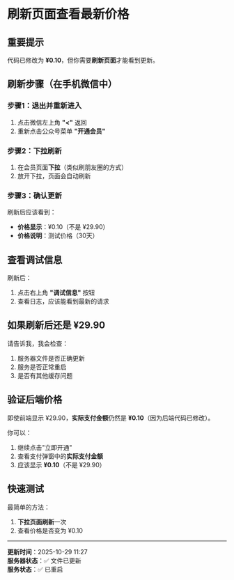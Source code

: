 # 刷新页面查看最新价格

## 重要提示

代码已修改为 **¥0.10**，但你需要**刷新页面**才能看到更新。

## 刷新步骤（在手机微信中）

### 步骤1：退出并重新进入

1. 点击微信左上角 **"<"** 返回
2. 重新点击公众号菜单 **"开通会员"**

### 步骤2：下拉刷新

1. 在会员页面**下拉**（类似刷朋友圈的方式）
2. 放开下拉，页面会自动刷新

### 步骤3：确认更新

刷新后应该看到：
- **价格显示**：¥0.10（不是 ¥29.90）
- **价格说明**：测试价格（30天）

## 查看调试信息

刷新后：
1. 点击右上角 **"调试信息"** 按钮
2. 查看日志，应该能看到最新的请求

## 如果刷新后还是 ¥29.90

请告诉我，我会检查：
1. 服务器文件是否正确更新
2. 服务是否正常重启
3. 是否有其他缓存问题

## 验证后端价格

即使前端显示 ¥29.90，**实际支付金额**仍然是 **¥0.10**（因为后端代码已修改）。

你可以：
1. 继续点击"立即开通"
2. 查看支付弹窗中的**实际支付金额**
3. 应该显示 **¥0.10**（不是 ¥29.90）

## 快速测试

最简单的方法：
1. **下拉页面刷新**一次
2. 查看价格是否变为 ¥0.10

---

**更新时间**：2025-10-29 11:27  
**服务器状态**：✅ 文件已更新  
**服务状态**：✅ 已重启

